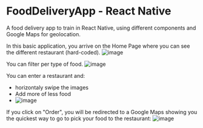 # FoodDeliveryApp - React Native
A food delivery app to train in React Native, using different components and Google Maps for geolocation.

In this basic application, you arrive on the Home Page where you can see the different restaurant (hard-coded).
![image](https://user-images.githubusercontent.com/65075399/156759651-9360ebff-3605-4046-8bdf-d45150474af1.png)

You can filter per type of food.
![image](https://user-images.githubusercontent.com/65075399/156758352-f262d527-672c-4e34-9e46-9b040ba33246.png)

You can enter a restaurant and:
- horizontaly swipe the images
- Add more of less food
- ![image](https://user-images.githubusercontent.com/65075399/156759733-4d315da4-21f9-495d-91c9-2881dbcbdc64.png)

If you click on "Order", you will be redirected to a Google Maps showing you the quickest way to go to pick your food to the restaurant:
![image](https://user-images.githubusercontent.com/65075399/156759887-0f097d32-d66e-4331-9af2-db3c3025d293.png)
